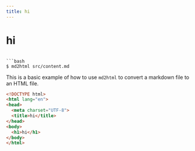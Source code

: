 ```yaml
---
title: hi
---
```


# hi
```

```bash
$ md2html src/content.md
```

This is a basic example of how to use `md2html` to convert a markdown file to an HTML file.

```html
<!DOCTYPE html>
<html lang="en">
<head>
  <meta charset="UTF-8">
  <title>hi</title>
</head>
<body>
  <h1>hi</h1>
</body>
</html>
```
